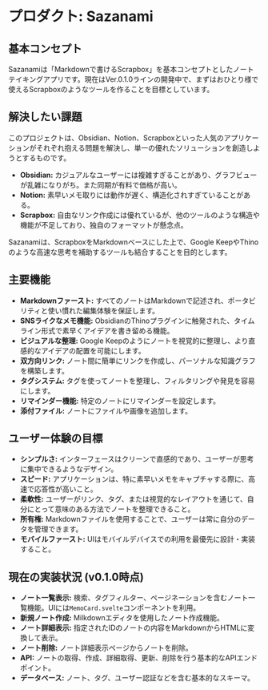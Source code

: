 # プロダクト: Sazanami

## 基本コンセプト

Sazanamiは「Markdownで書けるScrapbox」を基本コンセプトとしたノートテイキングアプリです。現在はVer.0.1.0ラインの開発中で、まずはおひとり様で使えるScrapboxのようなツールを作ることを目標としています。

## 解決したい課題

このプロジェクトは、Obsidian、Notion、Scrapboxといった人気のアプリケーションがそれぞれ抱える問題を解決し、単一の優れたソリューションを創造しようとするものです。

- **Obsidian:** カジュアルなユーザーには複雑すぎることがあり、グラフビューが乱雑になりがち。また同期が有料で価格が高い。
- **Notion:** 素早いメモ取りには動作が遅く、構造化されすぎていることがある。
- **Scrapbox:** 自由なリンク作成には優れているが、他のツールのような構造や機能が不足しており、独自のフォーマットが懸念点。

Sazanamiは、ScrapboxをMarkdownベースにした上で、Google KeepやThinoのような高速な思考を補助するツールも結合することを目的とします。

## 主要機能

- **Markdownファースト:** すべてのノートはMarkdownで記述され、ポータビリティと使い慣れた編集体験を保証します。
- **SNSライクなメモ機能:** ObsidianのThinoプラグインに触発された、タイムライン形式で素早くアイデアを書き留める機能。
- **ビジュアルな整理:** Google Keepのようにノートを視覚的に整理し、より直感的なアイデアの配置を可能にします。
- **双方向リンク:** ノート間に簡単にリンクを作成し、パーソナルな知識グラフを構築します。
- **タグシステム:** タグを使ってノートを整理し、フィルタリングや発見を容易にします。
- **リマインダー機能:** 特定のノートにリマインダーを設定します。
- **添付ファイル:** ノートにファイルや画像を追加します。

## ユーザー体験の目標

- **シンプルさ:** インターフェースはクリーンで直感的であり、ユーザーが思考に集中できるようなデザイン。
- **スピード:** アプリケーションは、特に素早いメモをキャプチャする際に、高速で応答性が高いこと。
- **柔軟性:** ユーザーがリンク、タグ、または視覚的なレイアウトを通じて、自分にとって意味のある方法でノートを整理できること。
- **所有権:** Markdownファイルを使用することで、ユーザーは常に自分のデータを管理できます。
- **モバイルファースト:** UIはモバイルデバイスでの利用を最優先に設計・実装すること。

## 現在の実装状況 (v0.1.0時点)

- **ノート一覧表示:** 検索、タグフィルター、ページネーションを含むノート一覧機能。UIには`MemoCard.svelte`コンポーネントを利用。
- **新規ノート作成:** Milkdownエディタを使用したノート作成機能。
- **ノート詳細表示:** 指定されたIDのノートの内容をMarkdownからHTMLに変換して表示。
- **ノート削除:** ノート詳細表示ページからノートを削除。
- **API:** ノートの取得、作成、詳細取得、更新、削除を行う基本的なAPIエンドポイント。
- **データベース:** ノート、タグ、ユーザー認証などを含む基本的なスキーマ。
